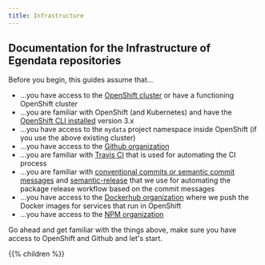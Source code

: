```yaml
---
title: Infrastructure
---
```


## Documentation for the Infrastructure of Egendata repositories

Before you begin, this guides assume that...

- ...you have access to the [OpenShift cluster](https://console.dev.services.jtech.se:8443/) or have a functioning OpenShift cluster
- ...you are familiar with OpenShift (and Kubernetes) and have the [OpenShift CLI installed](https://docs.openshift.com/container-platform/3.7/cli_reference/get_started_cli.html#installing-the-cli) version 3.x
- ...you have access to the `mydata` project namespace inside OpenShift (if you use the above existing cluster)
- ...you have access to the [Github organization](https://github.com/egendata)
- ...you are familiar with [Travis CI](https://travis-ci.com/) that is used for automating the CI process
- ...you are familiar with [conventional commits or semantic commit messages](https://www.conventionalcommits.org/en/v1.0.0-beta.2/#summary) and [semantic-release](https://github.com/semantic-release/semantic-release) that we use for automating the package release workflow based on the commit messages
- ...you have access to the [Dockerhub organization](https://cloud.docker.com/u/jobtechswe/repository/list) where we push the Docker images for services that run in OpenShift
- ...you have access to the [NPM organization](https://www.npmjs.com/settings/egendata/packages)

Go ahead and get familiar with the things above, make sure you have access to OpenShift and Github and let's start.

{{% children %}}